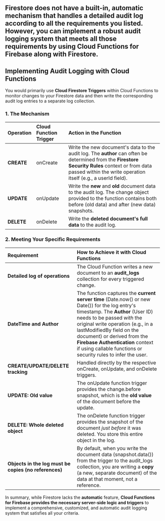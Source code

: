 Firestore **does not have a built-in, automatic mechanism** that handles a detailed audit log according to all the requirements you listed.  
However, you can **implement a robust audit logging system** that meets all those requirements by using **Cloud Functions for Firebase** along with Firestore.  
---

## **Implementing Audit Logging with Cloud Functions**

You would primarily use **Cloud Firestore Triggers** within Cloud Functions to monitor changes to your Firestore data and then write the corresponding audit log entries to a separate log collection.

### **1\. The Mechanism**

| Operation | Cloud Function Trigger | Action in the Function |
| :---- | :---- | :---- |
| **CREATE** | onCreate | Write the new document's data to the audit log. The **author** can often be determined from the **Firestore Security Rules** context or from data passed within the write operation itself (e.g., a userId field). |
| **UPDATE** | onUpdate | Write the **new** and **old** document data to the audit log. The change object provided to the function contains both before (old data) and after (new data) snapshots. |
| **DELETE** | onDelete | Write the **deleted document's full data** to the audit log. |

### **2\. Meeting Your Specific Requirements**

| Requirement | How to Achieve it with Cloud Functions |
| :---- | :---- |
| **Detailed log of operations** | The Cloud Function writes a new document to an **audit\_logs** collection for every triggered change. |
| **DateTime and Author** | The function captures the **current server time** (Date.now() or new Date()) for the log entry's timestamp. The **Author** (User ID) needs to be passed *with* the original write operation (e.g., in a lastModifiedBy field on the document) or derived from the **Firebase Authentication** context if using callable functions or security rules to infer the user. |
| **CREATE/UPDATE/DELETE tracking** | Handled directly by the respective onCreate, onUpdate, and onDelete triggers. |
| **UPDATE: Old value** | The onUpdate function trigger provides the change.before snapshot, which is the **old value** of the document before the update. |
| **DELETE: Whole deleted object** | The onDelete function trigger provides the snapshot of the document *just before* it was deleted. You store this entire object in the log. |
| **Objects in the log must be copies (no references)** | By default, when you write the document data (snapshot.data()) from the trigger to the audit\_logs collection, you are writing a **copy** (a new, separate document) of the data at that moment, not a reference. |

In summary, while Firestore lacks the **automatic** feature, **Cloud Functions for Firebase provides the necessary server-side logic and triggers** to implement a comprehensive, customized, and automatic audit logging system that satisfies all your criteria.